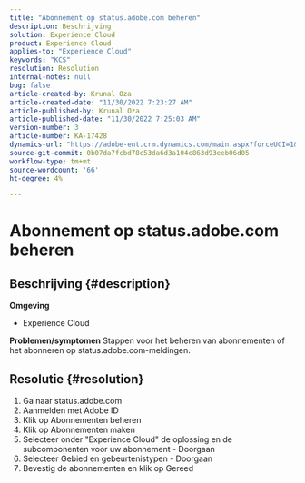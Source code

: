 ```yaml
---
title: "Abonnement op status.adobe.com beheren"
description: Beschrijving
solution: Experience Cloud
product: Experience Cloud
applies-to: "Experience Cloud"
keywords: "KCS"
resolution: Resolution
internal-notes: null
bug: false
article-created-by: Krunal Oza
article-created-date: "11/30/2022 7:23:27 AM"
article-published-by: Krunal Oza
article-published-date: "11/30/2022 7:25:03 AM"
version-number: 3
article-number: KA-17428
dynamics-url: "https://adobe-ent.crm.dynamics.com/main.aspx?forceUCI=1&pagetype=entityrecord&etn=knowledgearticle&id=e101b6e0-7f70-ed11-9561-6045bd006a22"
source-git-commit: 0b07da7fcbd78c53da6d3a104c863d93eeb06d05
workflow-type: tm+mt
source-wordcount: '66'
ht-degree: 4%

---
```


# Abonnement op status.adobe.com beheren

## Beschrijving {#description}

<b>Omgeving</b>
- Experience Cloud



<b>Problemen/symptomen</b>
Stappen voor het beheren van abonnementen of het abonneren op status.adobe.com-meldingen.


## Resolutie {#resolution}


1. Ga naar status.adobe.com
2. Aanmelden met Adobe ID
3. Klik op Abonnementen beheren
4. Klik op Abonnementen maken
5. Selecteer onder &quot;Experience Cloud&quot; de oplossing en de subcomponenten voor uw abonnement - Doorgaan
6. Selecteer Gebied en gebeurtenistypen - Doorgaan
7. Bevestig de abonnementen en klik op Gereed

